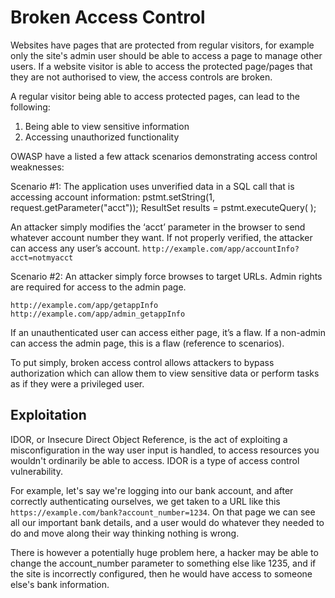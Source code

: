 # Broken Access Control 

Websites have pages that are protected from regular visitors, for example only the site's admin user should be able to access a page to manage other users. If a website visitor is able to access the protected page/pages that they are not authorised to view, the access controls are broken.

A regular visitor being able to access protected pages, can lead to the following:

1. Being able to view sensitive information
2. Accessing unauthorized functionality

OWASP have a listed a few attack scenarios demonstrating access control weaknesses:

Scenario #1: The application uses unverified data in a SQL call that is accessing account information:
pstmt.setString(1, request.getParameter("acct"));
ResultSet results = pstmt.executeQuery( );

An attacker simply modifies the ‘acct’ parameter in the browser to send whatever account number they want. If not properly verified, the attacker can access any user’s account.
`http://example.com/app/accountInfo?acct=notmyacct`

Scenario #2: An attacker simply force browses to target URLs. Admin rights are required for access to the admin page.
```
http://example.com/app/getappInfo
http://example.com/app/admin_getappInfo
```
If an unauthenticated user can access either page, it’s a flaw. If a non-admin can access the admin page, this is a flaw (reference to scenarios).

To put simply, broken access control allows attackers to bypass authorization which can allow them to view sensitive data or perform tasks as if they were a privileged user.

## Exploitation

IDOR, or Insecure Direct Object Reference, is the act of exploiting a misconfiguration in the way user input is handled, to access resources you wouldn't ordinarily be able to access. IDOR is a type of access control vulnerability.

For example, let's say we're logging into our bank account, and after correctly authenticating ourselves, we get taken to a URL like this `https://example.com/bank?account_number=1234`. On that page we can see all our important bank details, and a user would do whatever they needed to do and move along their way thinking nothing is wrong.

There is however a potentially huge problem here, a hacker may be able to change the account_number parameter to something else like 1235, and if the site is incorrectly configured, then he would have access to someone else's bank information.